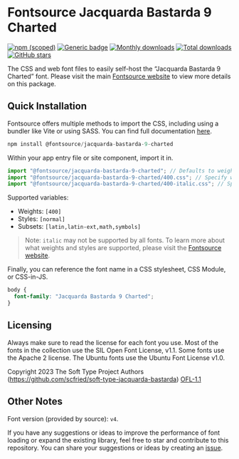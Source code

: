 # Fontsource Jacquarda Bastarda 9 Charted

[![npm (scoped)](https://img.shields.io/npm/v/@fontsource/jacquarda-bastarda-9-charted?color=brightgreen)](https://www.npmjs.com/package/@fontsource/jacquarda-bastarda-9-charted) [![Generic badge](https://img.shields.io/badge/fontsource-passing-brightgreen)](https://github.com/fontsource/fontsource) [![Monthly downloads](https://badgen.net/npm/dm/@fontsource/jacquarda-bastarda-9-charted)](https://github.com/fontsource/fontsource) [![Total downloads](https://badgen.net/npm/dt/@fontsource/jacquarda-bastarda-9-charted)](https://github.com/fontsource/fontsource) [![GitHub stars](https://img.shields.io/github/stars/fontsource/fontsource.svg?style=social&label=Star)](https://github.com/fontsource/fontsource/stargazers)

The CSS and web font files to easily self-host the “Jacquarda Bastarda 9 Charted” font. Please visit the main [Fontsource website](https://fontsource.org/fonts/jacquarda-bastarda-9-charted) to view more details on this package.

## Quick Installation

Fontsource offers multiple methods to import the CSS, including using a bundler like Vite or using SASS. You can find full documentation [here](https://fontsource.org/docs/getting-started/introduction).

```javascript
npm install @fontsource/jacquarda-bastarda-9-charted
```

Within your app entry file or site component, import it in.

```javascript
import "@fontsource/jacquarda-bastarda-9-charted"; // Defaults to weight 400
import "@fontsource/jacquarda-bastarda-9-charted/400.css"; // Specify weight
import "@fontsource/jacquarda-bastarda-9-charted/400-italic.css"; // Specify weight and style
```

Supported variables:
- Weights: `[400]`
- Styles: `[normal]`
- Subsets: `[latin,latin-ext,math,symbols]`

> Note: `italic` may not be supported by all fonts. To learn more about what weights and styles are supported, please visit the [Fontsource website](https://fontsource.org/fonts/jacquarda-bastarda-9-charted).

Finally, you can reference the font name in a CSS stylesheet, CSS Module, or CSS-in-JS.

```css
body {
  font-family: "Jacquarda Bastarda 9 Charted";
}
```

## Licensing
Always make sure to read the license for each font you use. Most of the fonts in the collection use the SIL Open Font License, v1.1. Some fonts use the Apache 2 license. The Ubuntu fonts use the Ubuntu Font License v1.0.

Copyright 2023 The Soft Type Project Authors (https://github.com/scfried/soft-type-jacquarda-bastarda)
[OFL-1.1](https://openfontlicense.org)

## Other Notes
Font version (provided by source): `v4`.

If you have any suggestions or ideas to improve the performance of font loading or expand the existing library, feel free to star and contribute to this repository. You can share your suggestions or ideas by creating an [issue](https://github.com/fontsource/fontsource/issues).